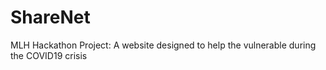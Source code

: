 # ShareNet
MLH Hackathon Project: A website designed to help the vulnerable during the COVID19 crisis
